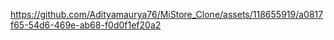 
https://github.com/Adityamaurya76/MiStore_Clone/assets/118655919/a0817f65-54d6-469e-ab68-f0d0f1ef20a2
